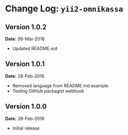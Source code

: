 Change Log: `yii2-omnikassa`
============================


## Version 1.0.2

**Date:** 06-Mar-2016

- Updated README.md 


## Version 1.0.1

**Date:** 28-Feb-2016

- Removed language from README.md example
- Testing GitHub packagist webhook


## Version 1.0.0

**Date:** 28-Feb-2016

- Initial release